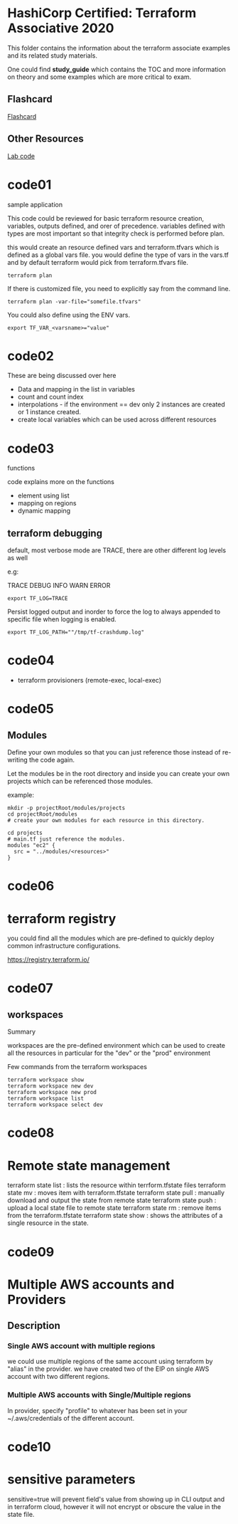 # HashiCorp Certified: Terraform Associative 2020

This folder contains the information about the terraform associate examples and its related study materials.

One could find **study_guide** which contains the TOC and more information on theory and some examples which are more critical to exam.

## Flashcard

[Flashcard](https://www.brainscape.com/packs/terraform-associate-certification-15603211)

## Other Resources

[Lab code](https://github.com/adv4000/terraform_certified)

# code01
sample application

This code could be reviewed for basic terraform resource creation, variables, outputs defined, and orer of precedence. variables defined with types are most important so that integrity check is performed before plan.

this would create an resource defined vars and terraform.tfvars which is defined as a global vars file. you would define the type of vars in the vars.tf and by default terraform would pick from terraform.tfvars file.

```
terraform plan
```

If there is customized file, you need to explicitly say from the command line.

```
terraform plan -var-file="somefile.tfvars"
```

You could also define using the ENV vars.

```
export TF_VAR_<varsname>="value"
```

# code02

These are being discussed over here

- Data and mapping in the list in variables
- count and count index
- interpolations - if the environment == dev only 2 instances are created or 1 instance created.
- create local variables which can be used across different resources


# code03
functions

code explains more on the functions

- element using list
- mapping on regions
- dynamic mapping

## terraform debugging

default, most verbose mode are TRACE,  there are other different log levels as well

e.g: 

TRACE
DEBUG
INFO
WARN
ERROR

```
export TF_LOG=TRACE
```
Persist logged output and inorder to force the log to always appended to specific file when logging is enabled.

```
export TF_LOG_PATH=""/tmp/tf-crashdump.log"
```
# code04

- terraform provisioners (remote-exec, local-exec)


# code05

## Modules

Define your own modules so that you can just reference those instead of re-writing the code again.

Let the modules be in the root directory and inside you can create your own projects which can be referenced those modules.

example:

```
mkdir -p projectRoot/modules/projects
cd projectRoot/modules
# create your own modules for each resource in this directory.

cd projects
# main.tf just reference the modules.
modules "ec2" {
  src = "../modules/<resources>"
}
```

# code06

# terraform registry

you could find all the modules which are pre-defined to quickly deploy common infrastructure configurations.

https://registry.terraform.io/

# code07

## workspaces

Summary

workspaces are the pre-defined environment which can be used to create all the resources in particular for the "dev" or the "prod" environment

Few commands from the terraform workspaces

```
terraform workspace show
terraform workspace new dev
terraform workspace new prod
terraform workspace list
terraform workspace select dev
```

# code08

# Remote state management

terraform state list :  lists the resource within terrform.tfstate files
terraform state mv  : moves item with terraform.tfstate
terraform state pull : manually download and output the state from remote state
terraform state push : upload a local state file to remote state
terraform state rm : remove items from the terraform.tfstate
terraform state show : shows the attributes of a single resource in the state.

# code09

# Multiple AWS accounts and Providers

## Description

### Single AWS account with multiple regions

we could use multiple regions of the same account using terraform by "alias" in the provider.
we have created two of the EIP on single AWS account with two different regions.

### Multiple AWS accounts with Single/Multiple regions
In provider, specify "profile" to whatever has been set in your ~/.aws/credentials of the different account.

# code10

# sensitive parameters

sensitive=true will prevent field's value from showing up in CLI output and in terraform cloud, however it will not encrypt or obscure the value in the state file.